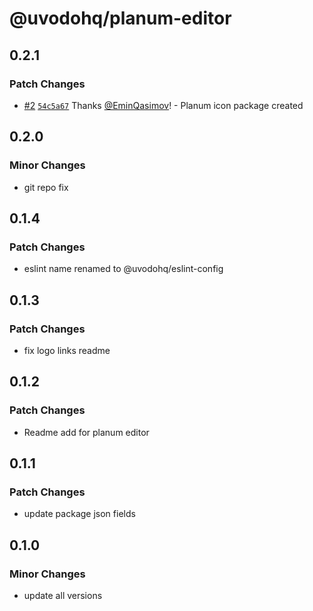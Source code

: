 # @uvodohq/planum-editor

## 0.2.1

### Patch Changes

- [#2](https://github.com/uvodohq/planum/pull/2) [`54c5a67`](https://github.com/uvodohq/planum/commit/54c5a678d8fe070930e8e998ddf16347dcc54f06) Thanks [@EminQasimov](https://github.com/EminQasimov)! - Planum icon package created

## 0.2.0

### Minor Changes

- git repo fix

## 0.1.4

### Patch Changes

- eslint name renamed to @uvodohq/eslint-config

## 0.1.3

### Patch Changes

- fix logo links readme

## 0.1.2

### Patch Changes

- Readme add for planum editor

## 0.1.1

### Patch Changes

- update package json fields

## 0.1.0

### Minor Changes

- update all versions
